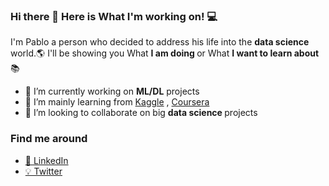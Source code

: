 ### Hi there 👋 Here is What I'm working on! 💻

I'm Pablo a person who decided to address his life into the <b> data science </b> world.🌎
I'll be showing you What <b> I am doing </b> or What <b> I want to learn about </b> 📚



- 🔭 I’m currently working on <b>ML/DL</b> projects
- 🌱 I’m mainly learning from [Kaggle](https://www.kaggle.com/) , [Coursera](https://www.coursera.org/) 
- 👯 I’m looking to collaborate on big <b> data science </b> projects


### Find me around

- [💼 LinkedIn](https://www.linkedin.com/in/paalfer96/)
- [💡 Twitter](https://twitter.com/PaalferData)

